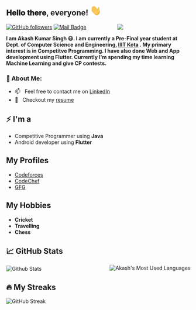 <!--
**akash1362/akash1362** is a ✨ _special_ ✨ repository because its `README.md` (this file) appears on your GitHub profile.
-->

<h2> 𝐇𝐞𝐥𝐥𝐨 𝐭𝐡𝐞𝐫𝐞, everyone! <img src="https://github.com/akash1362/akash1362/blob/main/Hi.gif" width="30px"></h2>
<img align='right' src='https://github.com/akash162/akash1362/blob/main/techstack.gif' width='200"'>

[![GitHub followers](https://img.shields.io/github/followers/akash1362?label=Follow&style=social)](https://github.com/akash1362/?tab=followers)
[![Mail Badge](https://img.shields.io/badge/-er.ak.singh136@gmail.com-0078D4?style=flat&logo=Microsoft-Outlook&logoColor=white&link=mailto:er.ak.singh136@gmail.com)](mailto:er.ak.singh136@gmail.com)

**I am Akash Kumar Singh 😃. I am currently a Pre-Final year student at Dept. of Computer Science and Engineering, [IIIT Kota](https://iiitkota.ac.in/) .
My primary interest is in Competitve Programming. 
I have also done Web and App development using Flutter. 
Currently I'm spending my time learning Machine Learning and give CP contests.**

### 🧐 About Me:
- 📫 &nbsp; Feel free to contact me on [LinkedIn](https://www.linkedin.com/in/akash-kumar-singh-20613/)
- 📝 &nbsp; Checkout my [resume](https://drive.google.com/file/d/1_xczBfHFhfibJ_WEh6W9iF8cU2X6YOtR/view?usp=sharing)

## ⚡ I'm a
- Competitive Programmer using **Java** 
- Android developer using **Flutter**
<!--
- Front-end developer using **HTML, Javascript , CSS , ReactJs**
- Android developer using **Java**
-->

## My Profiles
- [Codeforces](https://codeforces.com/profile/akash132)
- [CodeChef](https://www.codechef.com/users/akash132)
- [GFG](https://auth.geeksforgeeks.org/user/akash132/)

## My Hobbies
- **Cricket**
- **Travelling**
- **Chess**
<!--
<img alt="Akash's github stats" src="https://github-readme-stats.vercel.app/api?username=akash1362&&show_icons=true&title_color=ffffff&icon_color=bb2acf&text_color=daf7dc&bg_color=151515" >
-->

## 📈 GitHub Stats

<img align="right" src="https://github-readme-stats.vercel.app/api/top-langs/?username=akash1362&theme=vision-friendly-dark&count_private=true&hide=html" alt="Akash's Most Used Languages" />

<img align="center" alt="Github Stats" src="https://github-readme-stats.vercel.app/api?username=akash1362&&show_icons=true&title_color=ffffff&icon_color=bb2acf&text_color=daf7dc&bg_color=191919" />

<br>

## 🔥 My Streaks

![GitHub Streak](https://github-readme-streak-stats.herokuapp.com/?user=akash1362)
